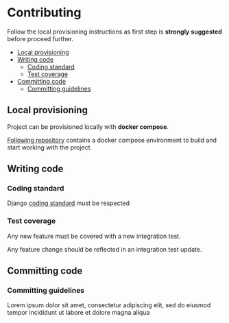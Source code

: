 # Contributing

Follow the local provisioning instructions as first step is **strongly suggested** before proceed further.

* [Local provisioning](#local-provisioning)
* [Writing code](#writing-code)
  * [Coding standard](#coding-standard)
  * [Test coverage](#test-coverage)
* [Committing code](#committing-code)
  * [Committing guidelines](#committing-guidelines)

## Local provisioning

Project can be provisioned locally with **docker compose**.

[Following repository](https://github.com/Multidialogo/teambuilding-app-provisioning) contains a docker compose environment to build and start working with the project.

## Writing code

### Coding standard

Django [coding standard](https://docs.djangoproject.com/en/dev/internals/contributing/writing-code/coding-style/) must be respected

### Test coverage

Any new feature must be covered with a new integration test.

Any feature change should be reflected in an integration test update.

## Committing code

### Committing guidelines

Lorem ipsum dolor sit amet, consectetur adipiscing elit, sed do eiusmod tempor incididunt ut labore et dolore magna aliqua
